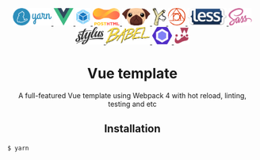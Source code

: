 <div align="center">
  <a href="https://yarnpkg.com/">
    <img height="35" alt="Yarn logo" src="https://raw.githubusercontent.com/newbornfrontender/vue-spa-webpack-template/master/help/logos/yarn-logo.png">
  </a>
  <a href="https://vuejs.org/">
    <img height="35" alt="Vue logo" src="https://raw.githubusercontent.com/newbornfrontender/vue-spa-webpack-template/master/help/logos/vue-logo.png">
  </a>
  <a href="https://webpack.js.org/">
    <img height="35" alt="Webpack logo" src="https://raw.githubusercontent.com/newbornfrontender/vue-spa-webpack-template/master/help/logos/webpack-logo.png">
  </a>
  <a href="https://github.com/posthtml/posthtml/">
    <img height="35" alt="Posthtml logo" src="https://raw.githubusercontent.com/newbornfrontender/vue-spa-webpack-template/master/help/logos/posthtml-logo.png">
  </a>
  <a href="https://pugjs.org/">
    <img height="35" alt="Pug logo" src="https://raw.githubusercontent.com/newbornfrontender/vue-spa-webpack-template/master/help/logos/pug-logo.png">
  </a>
  <a href="http://haml.info/">
    <img height="35" alt="Haml logo" src="https://raw.githubusercontent.com/newbornfrontender/vue-spa-webpack-template/master/help/logos/haml-logo.png">
  </a>
  <a href="https://postcss.org/">
    <img height="35" alt="Postcss logo" src="https://raw.githubusercontent.com/newbornfrontender/vue-spa-webpack-template/master/help/logos/postcss-logo.png">
  </a>
  <a href="http://lesscss.org/">
    <img height="35" alt="Less logo" src="https://raw.githubusercontent.com/newbornfrontender/vue-spa-webpack-template/master/help/logos/less-logo.png">
  </a>
  <a href="https://sass-lang.com/">
    <img height="35" alt="Sass logo" src="https://raw.githubusercontent.com/newbornfrontender/vue-spa-webpack-template/master/help/logos/sass-logo.png">
  </a>
  <a href="http://stylus-lang.com/">
    <img height="35" alt="Stylus logo" src="https://raw.githubusercontent.com/newbornfrontender/vue-spa-webpack-template/master/help/logos/stylus-logo.png">
  </a>
  <a href="https://babeljs.io/">
    <img height="35" alt="Babel logo" src="https://raw.githubusercontent.com/newbornfrontender/vue-spa-webpack-template/master/help/logos/babel-logo.png">
  </a>
  <a href="https://eslint.org/">
    <img height="35" alt="Eslint logo" src="https://raw.githubusercontent.com/newbornfrontender/vue-spa-webpack-template/master/help/logos/eslint-logo.png">
  </a>
  <a href="https://facebook.github.io/jest/">
    <img height="35" alt="Jest logo" src="https://raw.githubusercontent.com/newbornfrontender/vue-spa-webpack-template/master/help/logos/jest-logo.png">
  </a>

  <h1>Vue template</h1>
  <p>A full-featured Vue template using Webpack 4 with hot reload, linting, testing and etc</p>
</div>

<h2 align="center">Installation</h2>

```bash
$ yarn
```
